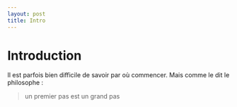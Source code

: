 ```yaml
---
layout: post
title: Intro
---
```

# Introduction

Il est parfois bien difficile de savoir par où commencer. Mais comme le dit le philosophe :

> un premier pas est un grand pas
